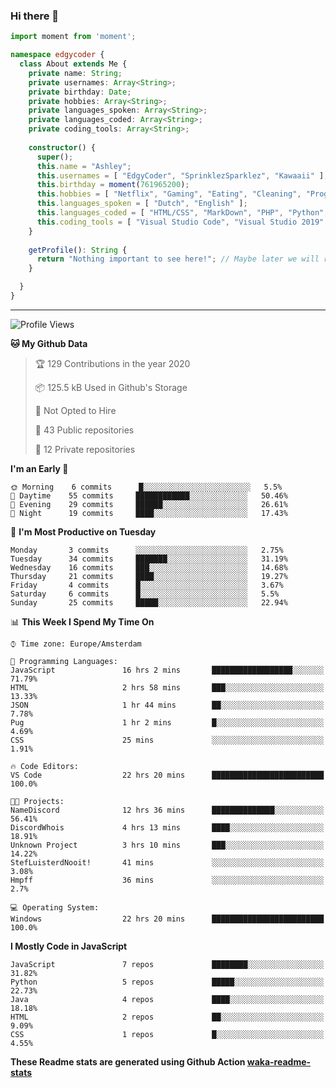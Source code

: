 ### Hi there 👋

```typescript
import moment from 'moment';

namespace edgycoder {
  class About extends Me {
    private name: String;
    private usernames: Array<String>;
    private birthday: Date;
    private hobbies: Array<String>;
    private languages_spoken: Array<String>;
    private languages_coded: Array<String>;
    private coding_tools: Array<String>;
  
    constructor() {
      super();
      this.name = "Ashley";
      this.usernames = [ "EdgyCoder", "SprinklezSparklez", "Kawaaii" ];
      this.birthday = moment(761965200);
      this.hobbies = [ "Netflix", "Gaming", "Eating", "Cleaning", "Programming", "YouTube" ];
      this.languages_spoken = [ "Dutch", "English" ];
      this.languages_coded = [ "HTML/CSS", "MarkDown", "PHP", "Python", "JavaScript", "C#" ];
      this.coding_tools = [ "Visual Studio Code", "Visual Studio 2019" ];
    }
  
    getProfile(): String {
      return "Nothing important to see here!"; // Maybe later we will reveal information or will we? 😏
    }

  }
}
```
---
<!--START_SECTION:waka-->
![Profile Views](http://img.shields.io/badge/Profile%20Views-208-blue)

**🐱 My Github Data** 

> 🏆 129 Contributions in the year 2020
 > 
> 📦 125.5 kB Used in Github's Storage 
 > 
> 🚫 Not Opted to Hire
 > 
> 📜 43 Public repositories
 > 
> 🔑 12 Private repositories 

**I'm an Early 🐤** 

```text
🌞 Morning    6 commits      █░░░░░░░░░░░░░░░░░░░░░░░░   5.5% 
🌆 Daytime    55 commits     ████████████░░░░░░░░░░░░░   50.46% 
🌃 Evening    29 commits     ██████░░░░░░░░░░░░░░░░░░░   26.61% 
🌙 Night      19 commits     ████░░░░░░░░░░░░░░░░░░░░░   17.43%

```
📅 **I'm Most Productive on Tuesday** 

```text
Monday       3 commits      ░░░░░░░░░░░░░░░░░░░░░░░░░   2.75% 
Tuesday      34 commits     ███████░░░░░░░░░░░░░░░░░░   31.19% 
Wednesday    16 commits     ███░░░░░░░░░░░░░░░░░░░░░░   14.68% 
Thursday     21 commits     ████░░░░░░░░░░░░░░░░░░░░░   19.27% 
Friday       4 commits      █░░░░░░░░░░░░░░░░░░░░░░░░   3.67% 
Saturday     6 commits      █░░░░░░░░░░░░░░░░░░░░░░░░   5.5% 
Sunday       25 commits     █████░░░░░░░░░░░░░░░░░░░░   22.94%

```


📊 **This Week I Spend My Time On** 

```text
⌚︎ Time zone: Europe/Amsterdam

💬 Programming Languages: 
JavaScript               16 hrs 2 mins       ██████████████████░░░░░░░   71.79% 
HTML                     2 hrs 58 mins       ███░░░░░░░░░░░░░░░░░░░░░░   13.33% 
JSON                     1 hr 44 mins        ██░░░░░░░░░░░░░░░░░░░░░░░   7.78% 
Pug                      1 hr 2 mins         █░░░░░░░░░░░░░░░░░░░░░░░░   4.69% 
CSS                      25 mins             ░░░░░░░░░░░░░░░░░░░░░░░░░   1.91%

🔥 Code Editors: 
VS Code                  22 hrs 20 mins      █████████████████████████   100.0%

🐱‍💻 Projects: 
NameDiscord              12 hrs 36 mins      ██████████████░░░░░░░░░░░   56.41% 
DiscordWhois             4 hrs 13 mins       ████░░░░░░░░░░░░░░░░░░░░░   18.91% 
Unknown Project          3 hrs 10 mins       ███░░░░░░░░░░░░░░░░░░░░░░   14.22% 
StefLuisterdNooit!       41 mins             ░░░░░░░░░░░░░░░░░░░░░░░░░   3.08% 
Hmpff                    36 mins             ░░░░░░░░░░░░░░░░░░░░░░░░░   2.7%

💻 Operating System: 
Windows                  22 hrs 20 mins      █████████████████████████   100.0%

```

**I Mostly Code in JavaScript** 

```text
JavaScript               7 repos             ████████░░░░░░░░░░░░░░░░░   31.82% 
Python                   5 repos             █████░░░░░░░░░░░░░░░░░░░░   22.73% 
Java                     4 repos             ████░░░░░░░░░░░░░░░░░░░░░   18.18% 
HTML                     2 repos             ██░░░░░░░░░░░░░░░░░░░░░░░   9.09% 
CSS                      1 repos             █░░░░░░░░░░░░░░░░░░░░░░░░   4.55%

```



<!--END_SECTION:waka-->
**These Readme stats are generated using Github Action [waka-readme-stats](https://github.com/anmol098/waka-readme-stats)**
